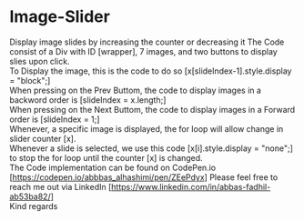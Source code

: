 # Image-Slider
Display image slides by increasing the counter or decreasing it
The Code consist of a Div with ID [wrapper], 7 images, and two buttons to display slies upon click.<br>
To Display the image, this is the code to do so [x[slideIndex-1].style.display = "block";]<br>
When pressing on the Prev Buttom, the code to display images in a backword order is [slideIndex = x.length;]<br>
When pressing on the Next Buttom, the code to display images in a Forward order is [slideIndex = 1;]<br>
Whenever, a specific image is displayed, the for loop will allow change in slider counter [x]. <br>
Whenever a slide is selected, we use this code [x[i].style.display = "none";] to stop the for loop until the counter [x] is changed.
 <br>
 The Code implementation can be found on CodePen.io [https://codepen.io/abbbas_alhashimi/pen/ZEePdyx]
Please feel free to reach me out via LinkedIn [https://www.linkedin.com/in/abbas-fadhil-ab53ba82/]<br>
Kind regards
